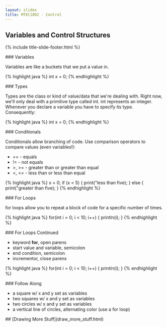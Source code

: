 ```yaml
---
layout: slides
title: MTEC1002 - Control
---
```


<section markdown="block" class="title-slide">

# Variables and Control Structures

{% include title-slide-footer.html %}
</section>

<section markdown="block">
### Variables

Variables are like a buckets that we put a value in.

{% highlight java %}
int x = 0;
{% endhighlight %}
</section>

<section markdown="block">
### Types

Types are the class or kind of value/data that we're dealing with.  Right now, we'll only deal with a primitive type called int.  int represents an integer.  Whenever you declare a variable you have to specify its type.  Consequently:

{% highlight java %}
int x = 0;
{% endhighlight %}
</section>

<section markdown="block">
### Conditionals

Conditionals allow branching of code.  Use comparison operators to compare values (even variables!):

* == - equals
* != - not equals
* &gt;, &gt;= - greater than or greater than equal
* &lt;, &lt;= - less than or less than equal

{% highlight java %}
x = 0;
if (x < 5) {
	print("less than five);
} else {
	print("greater than five);
}
{% endhighlight %}
</section>

<section markdown="block">
### For Loops

for loops allow you to repeat a block of code for a specific number of times.

{% highlight java %}
for(int i = 0; i < 10; i++) {
	println(i);
}
{% endhighlight %}
</section>

<section markdown="block">
### For Loops Continued

* keyword __for__, open parens
* start value and variable, semicolon
* end condition, semicolon
* incrementor, close parens


{% highlight java %}
for(int i = 0; i < 10; i++) {
	println(i);
}
{% endhighlight %}
</section>

<section markdown="block">
### Follow Along

* a square w/ x and y set as variables
* two squares w/ x and y set as variables
* two circles w/ x and y set as variables
* a vertical line of circles, alternating color (use a for loop)
</section>


<section markdown="block">
## [Drawing More Stuff](draw_more_stuff.html)
</section>
